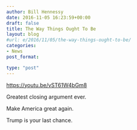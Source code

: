 ```yaml
---
author: Bill Hennessy
date: 2016-11-05 16:23:59+00:00
draft: false
title: The Way Things Ought To Be
layout: blog
#url: e/2016/11/05/the-way-things-ought-to-be/
categories:
- News
post_format:

type: "post"
---
```


https://youtu.be/vST61W4bGm8

Greatest closing argument ever. 

Make America great again. 

Trump is your last chance.
